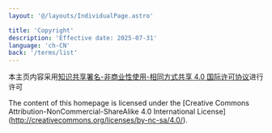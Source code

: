 ```yaml
---
layout: '@/layouts/IndividualPage.astro'

title: 'Copyright'
description: 'Effective date: 2025-07-31'
language: 'ch-CN'
back: '/terms/list'
---
```


本主页内容采用[知识共享署名-非商业性使用-相同方式共享 4.0 国际许可协议](http://creativecommons.org/licenses/by-nc-sa/4.0/)进行许可

The content of this homepage is licensed under the [Creative Commons Attribution-NonCommercial-ShareAlike 4.0 International License] (http://creativecommons.org/licenses/by-nc-sa/4.0/).

